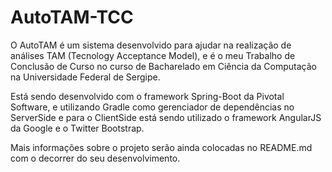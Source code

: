 # AutoTAM-TCC

O AutoTAM é um sistema desenvolvido para ajudar na realização de análises TAM (Tecnology Acceptance Model), e é o meu Trabalho de Conclusão de Curso no curso de Bacharelado em Ciência da Computação na Universidade Federal de Sergipe.

Está sendo desenvolvido com o framework Spring-Boot da Pivotal Software, e utilizando Gradle como gerenciador de dependências no ServerSide e para o ClientSide está sendo utilizado o framework AngularJS da Google e o Twitter Bootstrap.

Mais informações sobre o projeto serão ainda colocadas no README.md com o decorrer do seu desenvolvimento.

